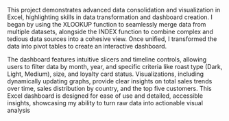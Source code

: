 This project demonstrates advanced data consolidation and visualization in Excel, highlighting skills in data transformation and dashboard creation. I began by using the XLOOKUP function to seamlessly merge data from multiple datasets, alongside the INDEX function to combine complex and tedious data sources into a cohesive view. Once unified, I transformed the data into pivot tables to create an interactive dashboard.

The dashboard features intuitive slicers and timeline controls, allowing users to filter data by month, year, and specific criteria like roast type (Dark, Light, Medium), size, and loyalty card status. Visualizations, including dynamically updating graphs, provide clear insights on total sales trends over time, sales distribution by country, and the top five customers. This Excel dashboard is designed for ease of use and detailed, accessible insights, showcasing my ability to turn raw data into actionable visual analysis
